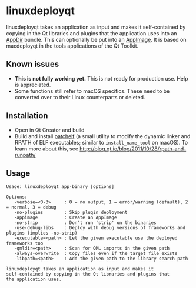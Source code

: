 # linuxdeployqt

linuxdeployqt takes an application as input and makes it self-contained by copying in the Qt libraries and plugins that the application uses into an [AppDir](http://rox.sourceforge.net/desktop/AppDirs.html) bundle. This can optionally be put into an [AppImage](http://appimage.org/). It is based on macdeployqt in the tools applications of the Qt Toolkit.

## Known issues

* __This is not fully working yet.__ This is not ready for production use. Help is appreciated.
* Some functions still refer to macOS specifics. These need to be converted over to their Linux counterparts or deleted.

## Installation

* Open in Qt Creator and build
* Build and install [patchelf](https://nixos.org/patchelf.html) (a small utility to modify the dynamic linker and RPATH of ELF executables; similar to `install_name_tool` on macOS). To learn more about this, see http://blog.qt.io/blog/2011/10/28/rpath-and-runpath/

## Usage

```
Usage: linuxdeployqt app-binary [options]

Options:
   -verbose=<0-3>     : 0 = no output, 1 = error/warning (default), 2 = normal, 3 = debug
   -no-plugins        : Skip plugin deployment
   -appimage          : Create an AppImage
   -no-strip          : Don't run 'strip' on the binaries
   -use-debug-libs    : Deploy with debug versions of frameworks and plugins (implies -no-strip)
   -executable=<path> : Let the given executable use the deployed frameworks too
   -qmldir=<path>     : Scan for QML imports in the given path
   -always-overwrite  : Copy files even if the target file exists
   -libpath=<path>    : Add the given path to the library search path

linuxdeployqt takes an application as input and makes it
self-contained by copying in the Qt libraries and plugins that
the application uses.
```
